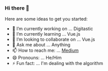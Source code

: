 ### Hi there 👋

Here are some ideas to get you started:

- 🔭 I’m currently working on ... Digitastic
- 🌱 I’m currently learning ... Vue.js
- 👯 I’m looking to collaborate on ... Vue.js
- 💬 Ask me about ... Anything
- 📫 How to reach me: ... [Medium](https://medium.com/@mert.demir96)
- 😄 Pronouns: ... He/Him
- ⚡ Fun fact: ... I'm dealing with the algorithm

